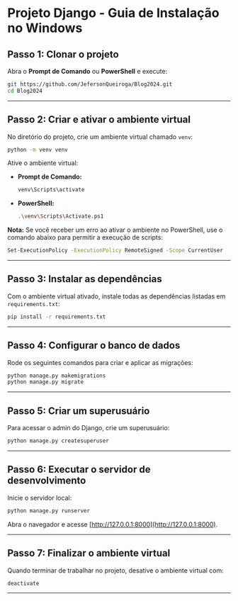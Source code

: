 

# Projeto Django - Guia de Instalação no Windows

## **Passo 1: Clonar o projeto**

Abra o **Prompt de Comando** ou **PowerShell** e execute:
```bash
git https://github.com/JefersonQueiroga/Blog2024.git
cd Blog2024
```

---

## **Passo 2: Criar e ativar o ambiente virtual**

No diretório do projeto, crie um ambiente virtual chamado `venv`:
```bash
python -m venv venv
```

Ative o ambiente virtual:

- **Prompt de Comando:**
  ```bash
  venv\Scripts\activate
  ```

- **PowerShell:**
  ```bash
  .\venv\Scripts\Activate.ps1
  ```

**Nota:** Se você receber um erro ao ativar o ambiente no PowerShell, use o comando abaixo para permitir a execução de scripts:
```bash
Set-ExecutionPolicy -ExecutionPolicy RemoteSigned -Scope CurrentUser
```

---

## **Passo 3: Instalar as dependências**

Com o ambiente virtual ativado, instale todas as dependências listadas em `requirements.txt`:
```bash
pip install -r requirements.txt
```

---

## **Passo 4: Configurar o banco de dados**

Rode os seguintes comandos para criar e aplicar as migrações:
```bash
python manage.py makemigrations
python manage.py migrate
```

---

## **Passo 5: Criar um superusuário**

Para acessar o admin do Django, crie um superusuário:
```bash
python manage.py createsuperuser
```

---

## **Passo 6: Executar o servidor de desenvolvimento**

Inicie o servidor local:
```bash
python manage.py runserver
```

Abra o navegador e acesse [http://127.0.0.1:8000](http://127.0.0.1:8000).

---

## **Passo 7: Finalizar o ambiente virtual**

Quando terminar de trabalhar no projeto, desative o ambiente virtual com:
```bash
deactivate
```

---


